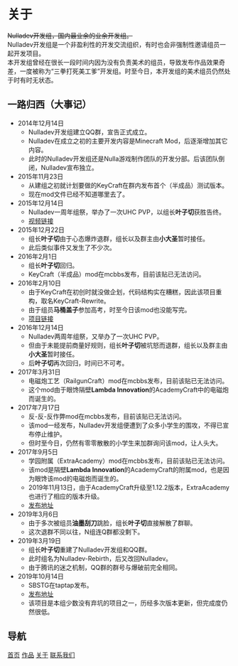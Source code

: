 # 关于
~~Nulladev开发组，国内最业余的业余开发组。~~<br>
Nulladev开发组是一个非盈利性的开发交流组织，有时也会非强制性邀请组员一起开发项目。<br>
本开发组曾经在很长一段时间内因为没有负责美术的组员，导致发布作品效果奇差，一度被称为“三拳打死美工爹”开发组。时至今日，本开发组的美术组员仍然处于时有时无状态。<br>
## 一路归西（大事记）
+ 2014年12月14日
	+ Nulladev开发组建立QQ群，宣告正式成立。
	+ Nulladev在成立之初的主要开发内容是Minecraft Mod，后逐渐增加其它内容。
	+ 此时的Nulladev开发组还是Nulla游戏制作团队的开发分部。后该团队倒闭，Nulladev宣布独立。
+ 2015年11月23日
	+ 从建组之初就计划要做的KeyCraft在群内发布首个（半成品）测试版本。
	+ 现在mod文件已经不知道哪里去了。
+ 2015年12月14日
	+ Nulladev一周年组祭，举办了一次UHC PVP，以组长**叶子切**获胜告终。
	+ [视频链接](http://www.bilibili.com/video/av3393075/)
+ 2015年12月22日
	+ 组长**叶子切**由于心态爆炸退群，组长以及群主由**小大圣**暂时接任。
	+ 此后类似事件又发生了不少次。
+ 2016年2月1日
	+ 组长**叶子切**回归。
	+ KeyCraft（半成品）mod在mcbbs发布，目前该贴已无法访问。
+ 2016年2月10日
	+ 由于KeyCraft在初创时就没做企划，代码结构实在糟糕，因此该项目重构，取名KeyCraft-Rewrite。
	+ 由于组员**马桶盖子**参加高考，时至今日该mod也没能写完。
	+ [项目链接](https://github.com/NullaDev/KeyCraft-Rewrite)
+ 2016年12月14日
	+ Nulladev两周年组祭，又举办了一次UHC PVP。
	+ 但由于未能提前商量好规则，组长**叶子切**被坑怒而退群，组长以及群主由**小大圣**暂时接任。
	+ 后**叶子切**再次回归，时间已不可考。
+ 2017年3月31日
	+ 电磁炮工艺（RailgunCraft）mod在mcbbs发布，目前该贴已无法访问。
	+ 这个mod由于眼馋隔壁**Lambda Innovation**的AcademyCraft中的电磁炮而诞生的。
+ 2017年7月17日
	+ 反-反-反作弊mod在mcbbs发布，目前该贴已无法访问。
	+ 该mod一经发布，Nulladev开发组便遭到了众多小学生的围攻，不得已宣布停止维护。
	+ 但时至今日，仍然有零零散散的小学生来加群询问该mod，让人头大。
+ 2017年9月5日
	+ 学园附属（ExtraAcademy）mod在mcbbs发布，目前该贴已无法访问。
	+ 该mod是隔壁**Lambda Innovation**的AcademyCraft的附属mod，也是因为眼馋该mod的电磁炮而诞生的。
	+ 2019年11月13日，由于AcademyCraft升级至1.12.2版本，ExtraAcademy也进行了相应的版本升级。
	+ [发布地址](https://www.mcbbs.net/thread-925975-1-1.html)
+ 2019年3月6日
	+ 由于多次被组员**油墨刮刀**跳脸，组长**叶子切**直接解散了群聊。
	+ 这次退群不同以往，N组连Q群都没剩下。
+ 2019年3月19日
	+ 组长**叶子切**重建了Nulladev开发组和QQ群。
	+ 此时组名为Nulladev-Rebirth，后又改回Nulladev。
	+ 由于腾讯的迷之机制，QQ群的群号与爆破前完全相同。
+ 2019年10月14日
	+ SBSTG在taptap发布。
	+ [发布地址](https://www.taptap.com/app/176782)
	+ 该项目是本组少数没有弃坑的项目之一，历经多次版本更新，但完成度仍然很低。
	
## 导航
[首页](../index.md)	[作品](../products/index.md)	[关于](../about/index.md)	[联系我们](../about/contact.md)